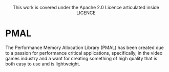 <p align="center">
This work is covered under the Apache 2.0 Licence articulated inside LICENCE
</p>

# PMAL
The Performance Memory Allocation Library (PMAL) has been created due to a passion for performance critical applications, specifically, in the video games industry and a want for creating something of high quality that is both easy to use and is lightweight.
